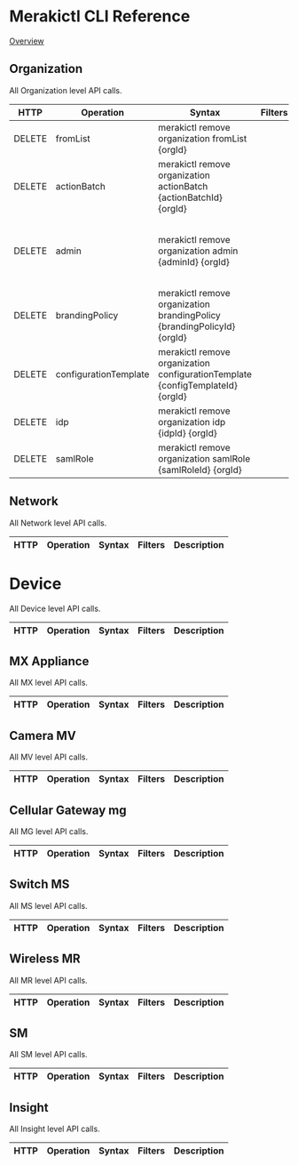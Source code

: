 # Merakictl CLI Reference 

[Overview](https://github.com/ddexterpark/merakictl/cmd/README.md)

## Organization

All Organization level API calls. 

 HTTP | Operation | Syntax | Filters | Description |
----- | --------- | ------ | ----------- | ----------- |
DELETE | fromList | merakictl remove organization fromList {orgId} | | Delete an organization.
DELETE | actionBatch | merakictl remove organization actionBatch {actionBatchId} {orgId} | | Delete an action batch.
DELETE | admin | merakictl remove organization admin {adminId} {orgId} | | Revoke all access for a dashboard administrator within this organization.
DELETE | brandingPolicy | merakictl remove organization brandingPolicy {brandingPolicyId} {orgId} | | Delete a branding policy.
DELETE | configurationTemplate | merakictl remove organization configurationTemplate {configTemplateId} {orgId} | | Remove a configuration template.
DELETE | idp | merakictl remove organization idp {idpId} {orgId} | | .
DELETE | samlRole | merakictl remove organization samlRole {samlRoleId} {orgId} | | .

## Network

All Network level API calls. 

 HTTP | Operation | Syntax | Filters | Description |
----- | --------- | ------ | ----------- | ----------- |


# Device

All Device level API calls. 

 HTTP | Operation | Syntax | Filters | Description |
----- | --------- | ------ | ----------- | ----------- |


## MX Appliance 
 
 All MX level API calls. 
 
  HTTP | Operation | Syntax | Filters | Description |
 ----- | --------- | ------ | ----------- | ----------- |
 
 
## Camera MV  
  
 All MV level API calls. 
  
  HTTP | Operation | Syntax | Filters | Description |
 ----- | --------- | ------ | ----------- | ----------- |
  
  
## Cellular Gateway mg  
  
  All MG level API calls.
  
  HTTP | Operation | Syntax | Filters | Description |
 ----- | --------- | ------ | ----------- | ----------- |
 
 
## Switch MS  
 
 All MS level API calls. 
 
  HTTP | Operation | Syntax | Filters | Description |
 ----- | --------- | ------ | ----------- | ----------- |
 
 
 
## Wireless MR  
 
 All MR level API calls. 
 
  HTTP | Operation | Syntax | Filters | Description |
 ----- | --------- | ------ | ----------- | ----------- |
 
 
## SM  
 
 All SM level API calls. 
 
  HTTP | Operation | Syntax | Filters | Description |
 ----- | --------- | ------ | ----------- | ----------- |
 
 
## Insight  
 
 All Insight level API calls. 
 
  HTTP | Operation | Syntax | Filters | Description |
 ----- | --------- | ------ | ----------- | ----------- |